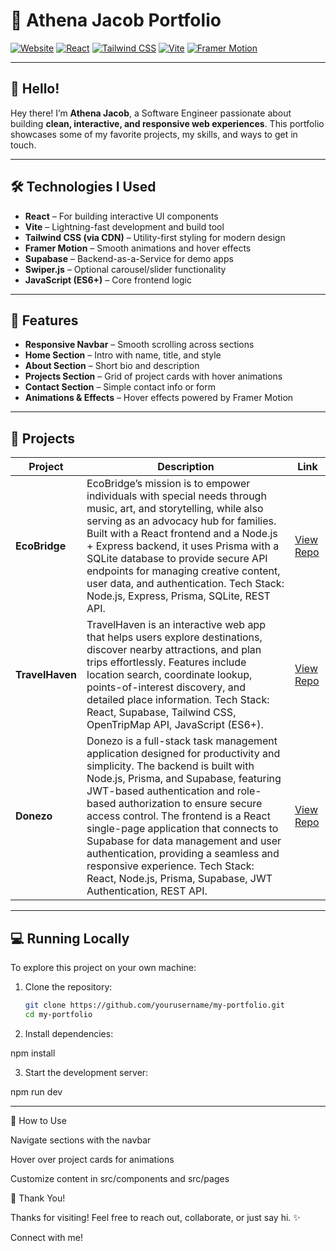 # 🌟 Athena Jacob Portfolio

[![Website](https://img.shields.io/badge/Website-Portfolio-blue)](https://your-portfolio-link.com)
[![React](https://img.shields.io/badge/React-18.2.0-blue?logo=react&logoColor=white)](https://reactjs.org/)
[![Tailwind CSS](https://img.shields.io/badge/TailwindCSS-3.3.3-blue?logo=tailwind-css&logoColor=white)](https://tailwindcss.com/)
[![Vite](https://img.shields.io/badge/Vite-4.4.9-blue?logo=vite&logoColor=white)](https://vitejs.dev/)
[![Framer Motion](https://img.shields.io/badge/FramerMotion-6.6.5-blue?logo=framer&logoColor=white)](https://www.framer.com/motion/)

---

## 👋 Hello!

Hey there! I’m **Athena Jacob**, a Software Engineer passionate about building **clean, interactive, and responsive web experiences**. This portfolio showcases some of my favorite projects, my skills, and ways to get in touch.  

---

## 🛠 Technologies I Used

- **React** – For building interactive UI components  
- **Vite** – Lightning-fast development and build tool  
- **Tailwind CSS (via CDN)** – Utility-first styling for modern design  
- **Framer Motion** – Smooth animations and hover effects  
- **Supabase** – Backend-as-a-Service for demo apps  
- **Swiper.js** – Optional carousel/slider functionality  
- **JavaScript (ES6+)** – Core frontend logic  

---

## 🚀 Features

- **Responsive Navbar** – Smooth scrolling across sections  
- **Home Section** – Intro with name, title, and style  
- **About Section** – Short bio and description  
- **Projects Section** – Grid of project cards with hover animations  
- **Contact Section** – Simple contact info or form  
- **Animations & Effects** – Hover effects powered by Framer Motion  

---

## 📂 Projects

| Project | Description | Link |
|---------|-------------|------|
| **EcoBridge** | EcoBridge’s mission is to empower individuals with special needs through music, art, and storytelling, while also serving as an advocacy hub for families. Built with a React frontend and a Node.js + Express backend, it uses Prisma with a SQLite database to provide secure API endpoints for managing creative content, user data, and authentication. Tech Stack: Node.js, Express, Prisma, SQLite, REST API. | [View Repo](https://github.com/tokslaw7/ecobridge.git) |
| **TravelHaven** | TravelHaven is an interactive web app that helps users explore destinations, discover nearby attractions, and plan trips effortlessly. Features include location search, coordinate lookup, points-of-interest discovery, and detailed place information. Tech Stack: React, Supabase, Tailwind CSS, OpenTripMap API, JavaScript (ES6+). | [View Repo](https://github.com/Starfoxxy/travel-planner-site.git) |
| **Donezo** | Donezo is a full-stack task management application designed for productivity and simplicity. The backend is built with Node.js, Prisma, and Supabase, featuring JWT-based authentication and role-based authorization to ensure secure access control. The frontend is a React single-page application that connects to Supabase for data management and user authentication, providing a seamless and responsive experience. Tech Stack: React, Node.js, Prisma, Supabase, JWT Authentication, REST API. | [View Repo](https://github.com/Starfoxxy/Athena_J_Donezo.git) |

---

## 💻 Running Locally

To explore this project on your own machine:

1. Clone the repository:

   ```bash
   git clone https://github.com/yourusername/my-portfolio.git
   cd my-portfolio

2. Install dependencies:

npm install

3. Start the development server:

npm run dev

---

🎨 How to Use

Navigate sections with the navbar

Hover over project cards for animations

Customize content in src/components and src/pages

🙌 Thank You!

Thanks for visiting! Feel free to reach out, collaborate, or just say hi. ✨

Connect with me!
